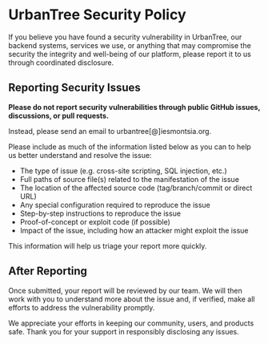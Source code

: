 # UrbanTree Security Policy

If you believe you have found a security vulnerability in UrbanTree, our backend systems, services we use, or anything that may compromise the security the integrity and well-being of our platform, please report it to us through coordinated disclosure.

## Reporting Security Issues

**Please do not report security vulnerabilities through public GitHub issues, discussions, or pull requests.**

Instead, please send an email to urbantree[@]iesmontsia.org.

Please include as much of the information listed below as you can to help us better understand and resolve the issue:

- The type of issue (e.g. cross-site scripting, SQL injection, etc.)
- Full paths of source file(s) related to the manifestation of the issue
- The location of the affected source code (tag/branch/commit or direct URL)
- Any special configuration required to reproduce the issue
- Step-by-step instructions to reproduce the issue
- Proof-of-concept or exploit code (if possible)
- Impact of the issue, including how an attacker might exploit the issue

This information will help us triage your report more quickly.

## After Reporting

Once submitted, your report will be reviewed by our team. We will then work with you to understand more about the issue and, if verified, make all efforts to address the vulnerability promptly.

We appreciate your efforts in keeping our community, users, and products safe. Thank you for your support in responsibly disclosing any issues.
